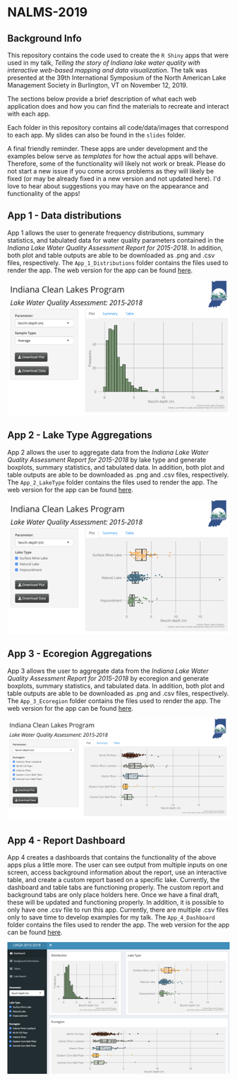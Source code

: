# NALMS-2019 

## Background Info

This repository contains the code used to create the `R Shiny` apps that were used in my talk, *Telling the story of Indiana lake water quality with interactive web-based mapping and data visualization*.  The talk was presented at the 39th International Symposium of the North American Lake Management Society in Burlington, VT on November 12, 2019.  

The sections below provide a brief description of what each web application does and how you can find the materials to recreate and interact with each app.  

Each folder in this repository contains all code/data/images that correspond to each app. My slides can also be found in the `slides` folder. 

A final friendly reminder. These apps are under development and the examples below serve as *templates* for how the actual apps will behave.  Therefore, some of the functionality will likely not work or break.  Please do not start a new issue if you come across problems as they will likely be fixed (or may be already fixed in a new version and not updated here).  I'd love to hear about suggestions you may have on the appearance and functionality of the apps!

## App 1 - Data distributions 

App 1 allows the user to generate frequency distributions, summary statistics, and tabulated data for water quality parameters contained in the *Indiana Lake Water Quality Assessment Report for 2015-2018*.  In addition, both plot and table outputs are able to be downloaded as .png and .csv files, respectively.  The `App_1_Distributions` folder contains the files used to render the app.  The web version for the app can be found [here](https://corysauve.shinyapps.io/nalms_distributions/).  

![alt text](https://github.com/corysauve/NALMS-2019/blob/master/readme_pics/app1_dist.png)

## App 2 - Lake Type Aggregations 

App 2 allows the user to aggregate data from the *Indiana Lake Water Quality Assessment Report for 2015-2018* by lake type and generate boxplots, summary statistics, and tabulated data.  In addition, both plot and table outputs are able to be downloaded as .png and .csv files, respectively.  The `App_2_LakeType` folder contains the files used to render the app. The web version for the app can be found [here](https://corysauve.shinyapps.io/nalms_laketype/).  

![alt text](https://github.com/corysauve/NALMS-2019/blob/master/readme_pics/app2_laketype.png)

## App 3 - Ecoregion Aggregations 

App 3 allows the user to aggregate data from the *Indiana Lake Water Quality Assessment Report for 2015-2018* by ecoregion and generate boxplots, summary statistics, and tabulated data.  In addition, both plot and table outputs are able to be downloaded as .png and .csv files, respectively.  The `App_3_Ecoregion` folder contains the files used to render the app. The web version for the app can be found [here](https://corysauve.shinyapps.io/nalms_ecoregion/). 

![alt text](https://github.com/corysauve/NALMS-2019/blob/master/readme_pics/app3_ecoregion.png)

## App 4 - Report Dashboard 

App 4 creates a dashboards that contains the functionality of the above apps plus a little more.  The user can see output from multiple inputs on one screen, access background information about the report, use an interactive table, and create a custom report based on a specific lake.  Currently, the dashboard and table tabs are functioning properly.  The custom report and background tabs are only place holders here. Once we have a final draft, these will be updated and functioning properly. In addition, it is possible to only have one .csv file to run this app.  Currently, there are multiple .csv files only to save time to develop examples for my talk.  The `App_4_Dashboard` folder contains the files used to render the app.  The web version for the app can be found [here](https://corysauve.shinyapps.io/nalms_dashboard/). 

![alt text](https://github.com/corysauve/NALMS-2019/blob/master/readme_pics/app4_dashboard.png)


